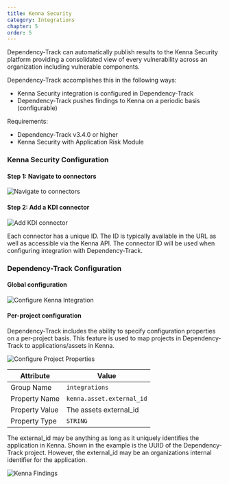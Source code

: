 ```yaml
---
title: Kenna Security
category: Integrations
chapter: 5
order: 5
---
```


Dependency-Track can automatically publish results to the Kenna Security platform providing a 
consolidated view of every vulnerability across an organization including vulnerable components. 

Dependency-Track accomplishes this in the following ways:

* Kenna Security integration is configured in Dependency-Track
* Dependency-Track pushes findings to Kenna on a periodic basis (configurable)

Requirements:
* Dependency-Track v3.4.0 or higher
* Kenna Security with Application Risk Module

### Kenna Security Configuration

#### Step 1: Navigate to connectors
![Navigate to connectors](/images/screenshots/kenna-connectors.png)

#### Step 2: Add a KDI connector
![Add KDI connector](/images/screenshots/kenna-add-kdi-connector.png)

Each connector has a unique ID. The ID is typically available in the URL as well as accessible via the Kenna API. The 
connector ID will be used when configuring integration with Dependency-Track.

### Dependency-Track Configuration

#### Global configuration
![Configure Kenna Integration](/images/screenshots/kenna-dtrack-configuration.png)

#### Per-project configuration
Dependency-Track includes the ability to specify configuration properties on a per-project basis. 
This feature is used to map projects in Dependency-Track to applications/assets in Kenna.

![Configure Project Properties](/images/screenshots/kenna-project-properties.png)

| Attribute      | Value                             |
| ---------------| --------------------------------- |
| Group Name     | `integrations`                    |
| Property Name  | `kenna.asset.external_id`         |
| Property Value | The assets external_id            |
| Property Type  | `STRING`                          |

The external_id may be anything as long as it uniquely identifies the application in Kenna. Shown in the example
is the UUID of the Dependency-Track project. However, the external_id may be an organizations internal identifier
for the application.

![Kenna Findings](/images/screenshots/kenna-findings.png)